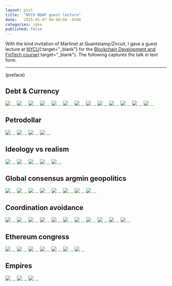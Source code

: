 ```yaml
---
layout: post
title:  "NYCU BDAF guest lecture"
date:   2025-05-07 00:00:00 -0500
categories: idea
published: false
---
```


With the kind invitation of Martinet at Quantstamp/Zircuit, I gave a guest lecture at [NYCU](https://www.nycu.edu.tw/nycu/ch/index){:target="_blank"} for the [Blockchain Development and FinTech  course](https://github.com/bdaf-course/bdaf-coursepage){:target="_blank"}. The following captures the talk in text form.

---

(preface)

## Debt & Currency
<img src="/assets/2025-05-07/debt-1.jpg" />
...
<img src="/assets/2025-05-07/debt-2.jpg" />
...
<img src="/assets/2025-05-07/debt-3.jpg" />
...
<img src="/assets/2025-05-07/debt-4.jpg" />
...
<img src="/assets/2025-05-07/debt-5.jpg" />
...
<img src="/assets/2025-05-07/debt-6.jpg" />
...
<img src="/assets/2025-05-07/debt-7.jpg" />
...
<img src="/assets/2025-05-07/debt-8.jpg" />
...
<img src="/assets/2025-05-07/debt-9.jpg" />
...
<img src="/assets/2025-05-07/debt-10.jpg" />
...
<img src="/assets/2025-05-07/debt-11.jpg" />
...
<img src="/assets/2025-05-07/debt-12.jpg" />
...
<img src="/assets/2025-05-07/debt-13.jpg" />
...

## Petrodollar
<img src="/assets/2025-05-07/petrodollar-1.jpg" />
...
<img src="/assets/2025-05-07/petrodollar-2.jpg" />
...
<img src="/assets/2025-05-07/petrodollar-3.jpg" />
...
<img src="/assets/2025-05-07/petrodollar-4.jpg" />
...

## Ideology vs realism
<img src="/assets/2025-05-07/ideology-1.jpg" />
...
<img src="/assets/2025-05-07/ideology-2.jpg" />
...
<img src="/assets/2025-05-07/ideology-3.jpg" />
...
<img src="/assets/2025-05-07/ideology-4.jpg" />
...
<img src="/assets/2025-05-07/ideology-5.jpg" />
...

## Global consensus argmin geopolitics
<img src="/assets/2025-05-07/ethereum-1.jpg" />
...
<img src="/assets/2025-05-07/ethereum-2.jpg" />
...
<img src="/assets/2025-05-07/ethereum-3.jpg" />
...
<img src="/assets/2025-05-07/ethereum-4.jpg" />
...
<img src="/assets/2025-05-07/ethereum-5.jpg" />
...
<img src="/assets/2025-05-07/ethereum-6.jpg" />
...
<img src="/assets/2025-05-07/ethereum-7.jpg" />
...
<img src="/assets/2025-05-07/ethereum-8.jpg" />
...

## Coordination avoidance
<img src="/assets/2025-05-07/crdt-1.jpg" />
...
<img src="/assets/2025-05-07/crdt-2.jpg" />
...
<img src="/assets/2025-05-07/crdt-3.jpg" />
...
<img src="/assets/2025-05-07/crdt-4.jpg" />
...
<img src="/assets/2025-05-07/crdt-5.jpg" />
...
<img src="/assets/2025-05-07/crdt-6.jpg" />
...
<img src="/assets/2025-05-07/crdt-7.jpg" />
...
<img src="/assets/2025-05-07/crdt-8.jpg" />
...
<img src="/assets/2025-05-07/crdt-9.jpg" />
...
<img src="/assets/2025-05-07/crdt-10.jpg" />
...
<img src="/assets/2025-05-07/crdt-11.jpg" />
...

## Ethereum congress
<img src="/assets/2025-05-07/congress-1.jpg" />
...
<img src="/assets/2025-05-07/congress-2.jpg" />
...
<img src="/assets/2025-05-07/congress-3.jpg" />
...
<img src="/assets/2025-05-07/congress-4.jpg" />
...
<img src="/assets/2025-05-07/congress-5.jpg" />
...
<img src="/assets/2025-05-07/congress-6.jpg" />
...
<img src="/assets/2025-05-07/congress-7.jpg" />
...

## Empires
<img src="/assets/2025-05-07/empires-1.jpg" />
...
<img src="/assets/2025-05-07/empires-2.jpg" />
...
<img src="/assets/2025-05-07/empires-3.jpg" />
...